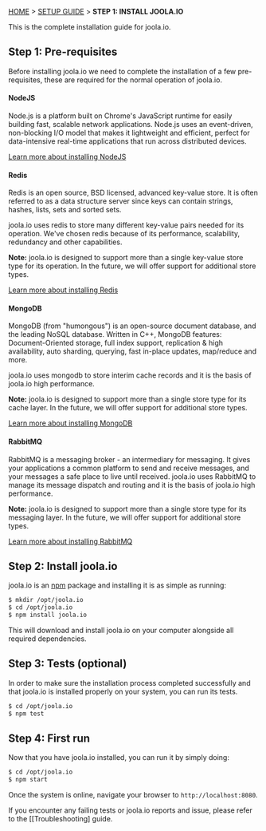 [HOME](Home) > [SETUP GUIDE](setting-up-joola.io) > **STEP 1: INSTALL JOOLA.IO**

This is the complete installation guide for joola.io.

## Step 1: Pre-requisites
Before installing joola.io we need to complete the installation of a few pre-requisites, 
these are required for the normal operation of joola.io.

#### NodeJS
Node.js is a platform built on Chrome's JavaScript runtime for easily building fast, 
scalable network applications.  Node.js uses an event-driven, non-blocking I/O model that makes it lightweight and 
efficient, perfect for data-intensive real-time applications that run across distributed devices.

[Learn more about installing NodeJS](http://nodejs.org/download/)

#### Redis
Redis is an open source, BSD licensed, advanced key-value store. It is often referred to as a data structure server since keys can contain strings, hashes, lists, sets and sorted sets.

joola.io uses redis to store many different key-value pairs needed for its operation. We've chosen redis because of 
its performance, scalability, redundancy and other capabilities.

>
**Note:** joola.io is designed to support more than a single key-value store type for its operation. In the future, 
we will offer support for additional store types.

[Learn more about installing Redis](http://redis.io/download)

#### MongoDB
MongoDB (from "humongous") is an open-source document database, and the leading NoSQL database. Written in C++, 
MongoDB features: Document-Oriented storage, full index support, replication & high availability, auto sharding, 
querying, fast in-place updates, map/reduce and more.

joola.io uses mongodb to store interim cache records and it is the basis of joola.io high performance.

>
**Note:** joola.io is designed to support more than a single store type for its cache layer. In the future, 
we will offer support for additional store types.

[Learn more about installing MongoDB](http://www.mongodb.org/downloads)

#### RabbitMQ
RabbitMQ is a messaging broker - an intermediary for messaging. It gives your applications a common platform to send and receive messages, and your messages a safe place to live until received.
joola.io uses RabbitMQ to manage its message dispatch and routing and it is the basis of joola.io high performance.

>
**Note:** joola.io is designed to support more than a single store type for its messaging layer. In the future, 
we will offer support for additional store types.

[Learn more about installing RabbitMQ](http://www.rabbitmq.org//download.html)

## Step 2: Install joola.io
joola.io is an [npm](http://npmjs.org) package and installing it is as simple as running:
```bash
$ mkdir /opt/joola.io
$ cd /opt/joola.io
$ npm install joola.io
```

This will download and install joola.io on your computer alongside all required dependencies.
 
## Step 3: Tests (optional)
In order to make sure the installation process completed successfully and that joola.io is installed properly on your
 system, you can run its tests.
 
```bash
$ cd /opt/joola.io
$ npm test
```

## Step 4: First run
Now that you have joola.io installed, you can run it by simply doing:

```bash
$ cd /opt/joola.io
$ npm start
```

Once the system is online, navigate your browser to `http://localhost:8080`.

If you encounter any failing tests or joola.io reports and issue, please refer to the [[Troubleshooting] guide.